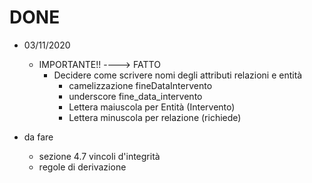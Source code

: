  # DONE
- 03/11/2020
    - IMPORTANTE!!						---->			FATTO
        - Decidere come scrivere nomi degli attributi relazioni e entità
            - camelizzazione fineDataIntervento
            - underscore fine_data_intervento
            - Lettera maiuscola per Entità (Intervento)
            - Lettera minuscola per relazione (richiede)


- da fare

    - sezione 4.7 vincoli d'integrità
    - regole di derivazione